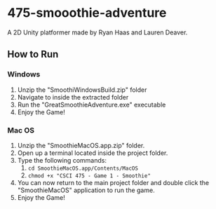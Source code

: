 # 475-smooothie-adventure
A 2D Unity platformer made by Ryan Haas and Lauren Deaver.

## How to Run

### Windows
1. Unzip the "SmoothiWindowsBuild.zip" folder
2. Navigate to inside the extracted folder
3. Run the "GreatSmoothieAdventure.exe" executable
4. Enjoy the Game!

### Mac OS
1. Unzip the "SmoothieMacOS.app.zip" folder.
2. Open up a terminal located inside the project folder.
3. Type the following commands:
    1. `cd SmoothieMacOS.app/Contents/MacOS`
    2. `chmod +x "CSCI 475 - Game 1 - Smoothie"`
4. You can now return to the main project folder and double click the "SmoothieMacOS" application to run the game.
5. Enjoy the Game!